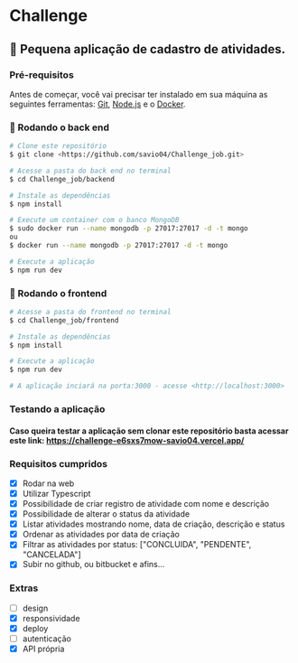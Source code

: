 # Challenge
## 📘 Pequena aplicação de cadastro de atividades.

### Pré-requisitos

Antes de começar, você vai precisar ter instalado em sua máquina as seguintes ferramentas:
[Git](https://git-scm.com), [Node.js](https://nodejs.org/en/) e o [Docker](https://docs.docker.com/engine/install/ubuntu/).


### 🎲 Rodando o back end

```bash
# Clone este repositório
$ git clone <https://github.com/savio04/Challenge_job.git>

# Acesse a pasta do back end no terminal
$ cd Challenge_job/backend

# Instale as dependências
$ npm install

# Execute um container com o banco MongoDB
$ sudo docker run --name mongodb -p 27017:27017 -d -t mongo
ou
$ docker run --name mongodb -p 27017:27017 -d -t mongo

# Execute a aplicação
$ npm run dev
```
### 🎲 Rodando o frontend

```bash
# Acesse a pasta do frontend no terminal
$ cd Challenge_job/frontend

# Instale as dependências
$ npm install

# Execute a aplicação
$ npm run dev

# A aplicação inciará na porta:3000 - acesse <http://localhost:3000>
```

### Testando a aplicação
#### Caso queira testar a aplicação sem clonar este repositório basta acessar este link: https://challenge-e6sxs7mow-savio04.vercel.app/

### Requisitos cumpridos

- [X] Rodar na web
- [X] Utilizar Typescript
- [X] Possibilidade de criar registro de atividade com nome e descrição
- [X] Possibilidade de alterar o status da atividade
- [X] Listar atividades mostrando nome, data de criação, descrição e status
- [X] Ordenar as atividades por data de criação
- [X] Filtrar as atividades por status: ["CONCLUIDA", "PENDENTE", "CANCELADA"]
- [X] Subir no github, ou bitbucket e afins...

### Extras
- [ ] design
- [X] responsividade
- [X] deploy
- [ ] autenticação
- [X] API própria